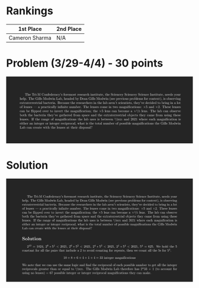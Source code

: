 # Rankings

|**1st Place**|**2nd Place**|
|----|----|
|Cameron Sharma|N/A|

# Problem (3/29-4/4) - 30 points
<p align="center"><img src="https://raw.githubusercontent.com/GodwinMHS/godwinmhs.github.io/main/images/w18p_b.jpg?raw=true"/></p>

# Solution
<p align="center"><img src="https://raw.githubusercontent.com/GodwinMHS/godwinmhs.github.io/main/images/w18s_b.jpg?raw=true"/></p>
